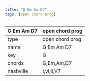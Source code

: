 ```yaml
---
title: "G Em Am D7"
tags: [open chord prog]
---
```


|G Em Am D7|open chord prog|
|---|---|
|type|open chord prog|
|name|G Em Am D7|
|key|G|
|chords|G,Em,Am,D7|
|nashville|I,vi,ii,V7|

